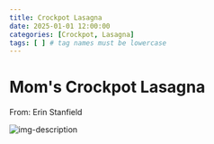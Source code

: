 ```yaml
---
title: Crockpot Lasagna
date: 2025-01-01 12:00:00
categories: [Crockpot, Lasagna]
tags: [ ] # tag names must be lowercase
---
```


# Mom's Crockpot Lasagna
From: Erin Stanfield

![img-description](https://pbs.twimg.com/media/Ggoqmq7X0AA-9E0?format=jpg&name=900x900)
